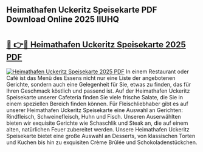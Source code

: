 ## Heimathafen Uckeritz Speisekarte PDF Download Online 2025 IlUHQ

# <h2><a href="http://gcbthh.nevu.top/?p=Heimathafen+Uckeritz+Speisekarte">🔗 👉🔴 Heimathafen Uckeritz Speisekarte 2025 PDF</a></h2>

[![Heimathafen Uckeritz Speisekarte 2025 PDF](https://i.imgur.com/dBaPXMq.png)](http://gcbthh.nevu.top/?p=Heimathafen+Uckeritz+Speisekarte)
In einem Restaurant oder Café ist das Menü des Essens nicht nur eine Liste der angebotenen Gerichte, sondern auch eine Gelegenheit für Sie, etwas zu finden, das für Ihren Geschmack köstlich und passend ist. Auf der Heimathafen Uckeritz Speisekarte unserer Cafeteria finden Sie viele frische Salate, die Sie in einem speziellen Bereich finden können. Für Fleischliebhaber gibt es auf unserer Heimathafen Uckeritz Speisekarte eine Auswahl an Gerichten: Rindfleisch, Schweinefleisch, Huhn und Fisch. Unseren Auserwählten bieten wir exquisite Gerichte wie Schaschlik und Steak an, die auf einem alten, natürlichen Feuer zubereitet werden. Unsere Heimathafen Uckeritz Speisekarte bietet eine große Auswahl an Desserts, von klassischen Torten und Kuchen bis hin zu exquisiten Crème Brûlée und Schokoladenstückchen.

